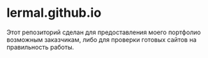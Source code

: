 # lermal.github.io
Этот репозиторий сделан для предоставления моего портфолио возможным заказчикам, либо для проверки готовых сайтов на правильность работы.
